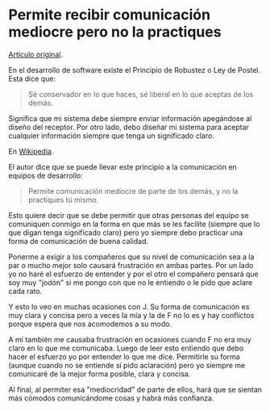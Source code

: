 # Permite recibir comunicación mediocre pero no la practiques

[Artículo original](https://thedailydeveloper.substack.com/p/accommodate-mediocre-communication).

En el desarrollo de software existe el Principio de Robustez o Ley de Postel. Esta dice que:

> Sé conservador en lo que haces, sé liberal en lo que aceptas de los demás.

Significa que mi sistema debe siempre enviar información apegándose al diseño del receptor. Por otro lado, debo diseñar mi sistema para aceptar cualquier información siempre que tenga un significado claro.

En [Wikipedia](https://es.wikipedia.org/wiki/Principio_de_robustez).

El autor dice que se puede llevar este principio a la comunicación en equipos de desarrollo:

> Permite comunicación mediocre de parte de los demás, y no la practiques tú mismo.

Esto quiere decir que se debe permitir que otras personas del equipo se comuniquen conmigo en la forma en que más se les facilite (siempre que lo que digan tenga significado claro) pero yo siempre debo practicar una forma de comunicación de buena calidad.

Ponerme a exigir a los compañeros que su nivel de comunicación sea a la par o mucho mejor solo causará frustración en ambas partes. Por un lado yo no haré el esfuerzo de entender y por el otro el compañero pensará que soy muy "jodón" si me pongo con que no le entiendo o le pido que aclare cada rato.

Y esto lo veo en muchas ocasiones con J. Su forma de comunicación es muy clara y concisa pero a veces la mía y la de F no lo es y hay conflictos porque espera que nos acomodemos a su modo.

A mí también me causaba frustración en ocasiones cuando F no era muy claro en lo que me comunicaba. Luego de leer esto entiendo que debo hacer el esfuerzo yo por entender lo que me dice. Permitirle su forma (aunque cuando no se entiende sí pido aclaración) pero yo siempre me comunicaré de la mejor forma posible, clara y concisa.

Al final, al permiter esa "mediocridad" de parte de ellos, hará que se sientan más cómodos comunicándome cosas y habrá más confianza.